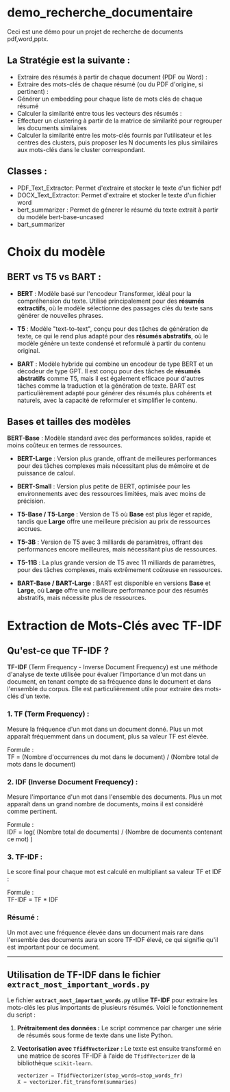 # demo_recherche_documentaire
Ceci est une démo pour un projet de recherche de documents pdf,word,pptx.

## La Stratégie est la suivante :
- Extraire des résumés à partir de chaque document (PDF ou Word) :
- Extraire des mots-clés de chaque résumé (ou du PDF d'origine, si pertinent) :
- Générer un embedding pour chaque liste de mots clés de chaque résumé 
- Calculer la similarité entre tous les vecteurs des résumés :
- Effectuer un clustering à partir de la matrice de similarité pour regrouper les documents similaires 
- Calculer la similarité entre les mots-clés fournis par l’utilisateur et les centres des clusters, puis proposer les N documents les plus similaires aux mots-clés dans le cluster correspondant.

## Classes :
- PDF_Text_Extractor: Permet d'extraire et stocker le texte d'un fichier pdf
-  DOCX_Text_Extractor: Permet d'extraire et stocker le texte d'un fichier word
- bert_summarizer : Permet de génerer le résumé du texte extrait à partir du modèle bert-base-uncased
- bart_summarizer


# Choix du modèle

## BERT vs T5 vs BART : 

- **BERT** : Modèle basé sur l'encodeur Transformer, idéal pour la compréhension du texte. Utilisé principalement pour des **résumés extractifs**, où le modèle sélectionne des passages clés du texte sans générer de nouvelles phrases.
  
- **T5** : Modèle "text-to-text", conçu pour des tâches de génération de texte, ce qui le rend plus adapté pour des **résumés abstratifs**, où le modèle génère un texte condensé et reformulé à partir du contenu original.

- **BART** : Modèle hybride qui combine un encodeur de type BERT et un décodeur de type GPT. Il est conçu pour des tâches de **résumés abstratifs** comme T5, mais il est également efficace pour d'autres tâches comme la traduction et la génération de texte. BART est particulièrement adapté pour générer des résumés plus cohérents et naturels, avec la capacité de reformuler et simplifier le contenu.

## Bases et tailles des modèles
 **BERT-Base** : Modèle standard avec des performances solides, rapide et moins coûteux en termes de ressources.
- **BERT-Large** : Version plus grande, offrant de meilleures performances pour des tâches complexes mais nécessitant plus de mémoire et de puissance de calcul.
- **BERT-Small** : Version plus petite de BERT, optimisée pour les environnements avec des ressources limitées, mais avec moins de précision.
  
- **T5-Base / T5-Large** : Version de T5 où **Base** est plus léger et rapide, tandis que **Large** offre une meilleure précision au prix de ressources accrues.
- **T5-3B** : Version de T5 avec 3 milliards de paramètres, offrant des performances encore meilleures, mais nécessitant plus de ressources.
- **T5-11B** : La plus grande version de T5 avec 11 milliards de paramètres, pour des tâches complexes, mais extrêmement coûteuse en ressources.

- **BART-Base / BART-Large** : BART est disponible en versions **Base** et **Large**, où **Large** offre une meilleure performance pour des résumés abstratifs, mais nécessite plus de ressources.


# Extraction de Mots-Clés avec TF-IDF

## Qu'est-ce que TF-IDF ?

**TF-IDF** (Term Frequency - Inverse Document Frequency) est une méthode d'analyse de texte utilisée pour évaluer l'importance d'un mot dans un document, en tenant compte de sa fréquence dans le document et dans l'ensemble du corpus. Elle est particulièrement utile pour extraire des mots-clés d'un texte.

### 1. **TF (Term Frequency) :** 
Mesure la fréquence d'un mot dans un document donné. Plus un mot apparaît fréquemment dans un document, plus sa valeur TF est élevée. 

Formule :  
TF = (Nombre d'occurrences du mot dans le document) / (Nombre total de mots dans le document)


### 2. **IDF (Inverse Document Frequency) :** 
Mesure l'importance d'un mot dans l'ensemble des documents. Plus un mot apparaît dans un grand nombre de documents, moins il est considéré comme pertinent.

Formule :  
IDF = log( (Nombre total de documents) / (Nombre de documents contenant ce mot) )


### 3. **TF-IDF :** 
Le score final pour chaque mot est calculé en multipliant sa valeur TF et IDF :

Formule :  
TF-IDF = TF * IDF


### Résumé :
Un mot avec une fréquence élevée dans un document mais rare dans l'ensemble des documents aura un score TF-IDF élevé, ce qui signifie qu'il est important pour ce document.

---

## Utilisation de TF-IDF dans le fichier `extract_most_important_words.py`

Le fichier **`extract_most_important_words.py`** utilise **TF-IDF** pour extraire les mots-clés les plus importants de plusieurs résumés. Voici le fonctionnement du script :

1. **Prétraitement des données :**
   Le script commence par charger une série de résumés sous forme de texte dans une liste Python.

2. **Vectorisation avec `TfidfVectorizer` :**
   Le texte est ensuite transformé en une matrice de scores TF-IDF à l'aide de `TfidfVectorizer` de la bibliothèque `scikit-learn`.

   ```python
   vectorizer = TfidfVectorizer(stop_words=stop_words_fr)
   X = vectorizer.fit_transform(summaries)
